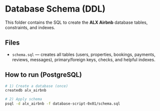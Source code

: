 # Database Schema (DDL)

This folder contains the SQL to create the **ALX Airbnb** database tables, constraints, and indexes.

## Files
- `schema.sql` — creates all tables (users, properties, bookings, payments, reviews, messages), primary/foreign keys, checks, and helpful indexes.

## How to run (PostgreSQL)
```bash
# 1) Create a database (once)
createdb alx_airbnb

# 2) Apply schema
psql -d alx_airbnb -f database-script-0x01/schema.sql
